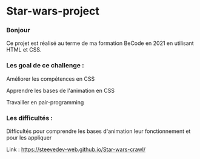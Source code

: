 # Star-wars-project

### Bonjour

Ce projet est réalisé au terme de ma formation BeCode en 2021 en utilisant HTML et CSS. 

### Les goal de ce challenge :

Améliorer les compétences en CSS 

Apprendre les bases de l'animation en CSS

Travailler en pair-programming

### Les difficultés :

Difficultés pour comprendre les bases d'animation leur fonctionnement et pour les appliquer

Link : https://steevedev-web.github.io/Star-wars-crawl/